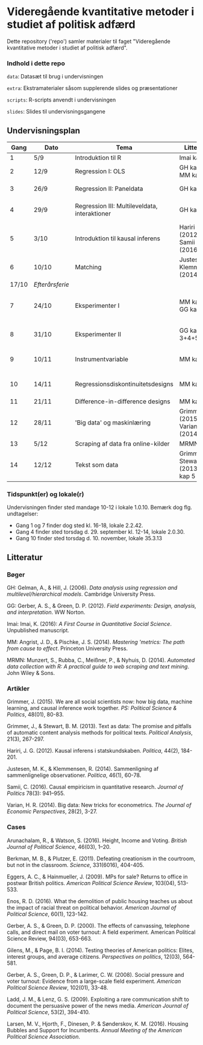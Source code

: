 # Videregående kvantitative metoder i studiet af politisk adfærd

Dette repository ('repo') samler materialer til faget "Videregående kvantitative metoder i studiet af politisk adfærd".

### Indhold i dette repo

`data`: Datasæt til brug i undervisningen

`extra`: Ekstramaterialer såsom supplerende slides og præsentationer

`scripts`: R-scripts anvendt i undervisningen

`slides`: Slides til undervisningsgangene

## Undervisningsplan

Gang | Dato | Tema | Litteratur | Case
---|---|---|---|---
1 | 5/9 | Introduktion til R | Imai kap 1 |
2 | 12/9 | Regression I: OLS | GH kap 3, MM kap 2 | Gilens & Page (2014)
3 | 26/9 | Regression II: Paneldata | GH kap 11 | Larsen et al. (2016)
4 | 29/9 | Regression III: Multileveldata, interaktioner | GH kap 12 | Berkman & Plutzer (2011)
5 | 3/10 | Introduktion til kausal inferens | Hariri (2012), Samii (2016) |
6 | 10/10 | Matching | Justesen & Klemmensen (2014) | Ladd & Lenz (2009)
  | 17/10 | *Efterårsferie* | |
7 | 24/10 | Eksperimenter I | MM kap 1, GG kap 1+2 | Gerber, Green & Larimer (2008)
8 | 31/10 | Eksperimenter II | GG kap 3+4+5 | Gerber & Green (2000)
9 | 10/11 | Instrumentvariable | MM kap 3 | Arunachalam & Watson (2016)
10 | 14/11 | Regressionsdiskontinuitetsdesigns | MM kap 4 | Eggers & Hainmueller (2009)
11 | 21/11 | Difference-in-difference designs | MM kap 5 | Enos (2016)
12 | 28/11 | 'Big data' og maskinlæring | Grimmer (2015), Varian (2014) |
13 | 5/12 | Scraping af data fra online-kilder | MRMN kap 9 |
14 | 12/12 | Tekst som data | Grimmer & Stewart (2013), Imai kap 5 |

<!-- 3 | 19/9 | Regression II: Binære data | GH kap 5 | -->

### Tidspunkt(er) og lokale(r)

Undervisningen finder sted mandage 10-12 i lokale 1.0.10. Bemærk dog flg. undtagelser:

- Gang 1 og 7 finder dog sted kl. 16-18, lokale 2.2.42.
- Gang 4 finder sted torsdag d. 29. september kl. 12-14, lokale 2.0.30.
- Gang 10 finder sted torsdag d. 10. november, lokale 35.3.13

## Litteratur

### Bøger

GH: Gelman, A., & Hill, J. (2006). *Data analysis using regression and multilevel/hierarchical models*. Cambridge University Press.

GG: Gerber, A. S., & Green, D. P. (2012). *Field experiments: Design, analysis, and interpretation*. WW Norton.

Imai: Imai, K. (2016): *A First Course in Quantitative Social Science*. Unpublished manuscript.

MM: Angrist, J. D., & Pischke, J. S. (2014). *Mastering 'metrics: The path from cause to effect*. Princeton University Press.

MRMN: Munzert, S., Rubba, C., Meißner, P., & Nyhuis, D. (2014). *Automated data collection with R: A practical guide to web scraping and text mining*. John Wiley & Sons.

### Artikler

Grimmer, J. (2015). We are all social scientists now: how big data, machine learning, and causal inference work together. *PS: Political Science & Politics*, 48(01), 80-83.

Grimmer, J., & Stewart, B. M. (2013). Text as data: The promise and pitfalls of automatic content analysis methods for political texts. *Political Analysis*, 21(3), 267-297.

Hariri, J. G. (2012). Kausal inferens i statskundskaben. *Politica*, 44(2), 184-201.

Justesen, M. K., & Klemmensen, R. (2014). Sammenligning af sammenlignelige observationer. *Politica*, 46(1), 60-78.

Samii, C. (2016). Causal empiricism in quantitative research. *Journal of Politics* 78(3): 941–955.

Varian, H. R. (2014). Big data: New tricks for econometrics. *The Journal of Economic Perspectives*, 28(2), 3-27.

### Cases

Arunachalam, R., & Watson, S. (2016). Height, Income and Voting. *British Journal of Political Science*, 46(03), 1–20.

Berkman, M. B., & Plutzer, E. (2011). Defeating creationism in the courtroom, but not in the classroom. *Science*, 331(6016), 404-405.

<!-- Bond, R. M., Fariss, C. J., Jones, J. J., Kramer, A. D., Marlow, C., Settle, J. E., & Fowler, J. H. (2012). A 61-million-person experiment in social influence and political mobilization. *Nature*, 489(7415), 295-298. -->

<!-- Dinesen, P. T., & Sønderskov, K. M. (2012). Trust in a time of increasing diversity: On the relationship between ethnic heterogeneity and social trust in Denmark from 1979 until today. *Scandinavian Political Studies*, 35(4), 273-294. -->

Eggers, A. C., & Hainmueller, J. (2009). MPs for sale? Returns to office in postwar British politics. *American Political Science Review*, 103(04), 513-533.

Enos, R. D. (2016). What the demolition of public housing teaches us about the impact of racial threat on political behavior. *American Journal of Political Science*, 60(1), 123-142.

Gerber, A. S., & Green, D. P. (2000). The effects of canvassing, telephone calls, and direct mail on voter turnout: A field experiment. American Political Science Review, 94(03), 653-663.

Gilens, M., & Page, B. I. (2014). Testing theories of American politics: Elites, interest groups, and average citizens. *Perspectives on politics*, 12(03), 564-581.

Gerber, A. S., Green, D. P., & Larimer, C. W. (2008). Social pressure and voter turnout: Evidence from a large-scale field experiment. *American Political Science Review*, 102(01), 33-48.

Ladd, J. M., & Lenz, G. S. (2009). Exploiting a rare communication shift to document the persuasive power of the news media. *American Journal of Political Science*, 53(2), 394-410.

Larsen, M. V., Hjorth, F., Dinesen, P. & Sønderskov, K. M. (2016). Housing Bubbles and Support for Incumbents. *Annual Meeting of the American Political Science Association*.
